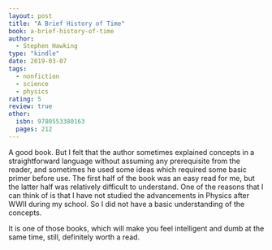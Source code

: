 ```yaml
---
layout: post
title: "A Brief History of Time"
book: a-brief-history-of-time
author:
  - Stephen Hawking
type: "kindle"
date: 2019-03-07
tags:
  - nonfiction
  - science
  - physics
rating: 5
review: true
other:
  isbn: 9780553380163
  pages: 212
---
```


A good book. But I felt that the author sometimes explained concepts in a straightforward language without assuming any prerequisite from the reader, and sometimes he used some ideas which required some basic primer before use. The first half of the book was an easy read for me, but the latter half was relatively difficult to understand. One of the reasons that I can think of is that I have not studied the advancements in Physics after WWII during my school. So I did not have a basic understanding of the concepts.

It is one of those books, which will make you feel intelligent and dumb at the same time, still, definitely worth a read.